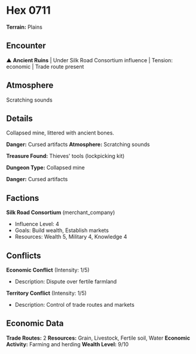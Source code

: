 # Hex 0711

**Terrain:** Plains

## Encounter
▲ **Ancient Ruins** | Under Silk Road Consortium influence | Tension: economic | Trade route present

## Atmosphere
Scratching sounds

## Details
Collapsed mine, littered with ancient bones.

**Danger:** Cursed artifacts
**Atmosphere:** Scratching sounds

**Treasure Found:** Thieves' tools (lockpicking kit)


**Dungeon Type:** Collapsed mine

**Danger:** Cursed artifacts

## Factions
**Silk Road Consortium** (merchant_company)
- Influence Level: 4
- Goals: Build wealth, Establish markets
- Resources: Wealth 5, Military 4, Knowledge 4

## Conflicts
**Economic Conflict** (Intensity: 1/5)
- Description: Dispute over fertile farmland

**Territory Conflict** (Intensity: 1/5)
- Description: Control of trade routes and markets

## Economic Data
**Trade Routes:** 2
**Resources:** Grain, Livestock, Fertile soil, Water
**Economic Activity:** Farming and herding
**Wealth Level:** 9/10
